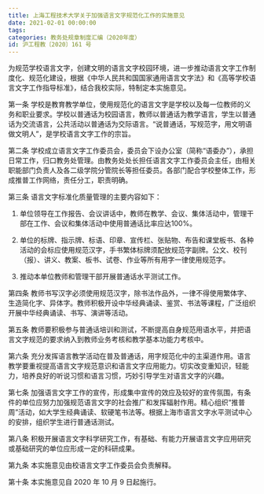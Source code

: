 ```yaml
---
title: 上海工程技术大学关于加强语言文字规范化工作的实施意见
date: 2021-02-01 00:00:00
tags: 
categories: 教务处规章制度汇编（2020年度）
id: 沪工程教〔2020〕161 号
---
```


为规范学校语言文字，创建文明的语言文字校园环境，进一步推动语言文字工作制度化、规范化建设，根据《中华人民共和国国家通用语言文字法》和《高等学校语言文字工作指导标准》，结合我校实际，特制定本实施意见。

第一条 学校是教育教学单位，使用规范化的语言文字是学校以及每一位教师的义务和职业要求。学校以普通话为校园语言，教师以普通话为教学语言，学生以普通话为交流语言，公共活动以普通话为交际语言。“说普通话，写规范字，用文明语做文明人”，是学校语言文字工作的宗旨。

第二条 学校成立语言文字工作委员会，委员会下设办公室（简称“语委办”），承担日常工作，归口教务处管理。由教务处处长担任语言文字工作委员会主任，由相关职能部门负责人及各二级学院分管院长等担任委员。各部门配合学校整体工作，形成推普工作网络，责任分工，职责明确。

第三条 语言文字标准化质量管理的主要内容如下：

1. 单位领导在工作报告、会议讲话中，教师在教学、会议、集体活动中，管理干部在工作、会议和集体活动中使用普通话比率应达100%。

2. 单位的标牌、指示牌、标语、印章、宣传栏、张贴物、布告和课堂板书、各种活动的会标应使用规范汉字，手书繁体标牌须配放规范字副牌。公文、校刊（报）、讲义、教案、板书、试卷、作业等所有用字一律使用规范字。

3. 推动本单位教师和管理干部开展普通话水平测试工作。

第四条 教师书写汉字必须使用规范汉字，除书法作品外，一律不得使用繁体字、生造简化字、异体字。教师积极开设中华经典诵读、鉴赏、书法等课程，广泛组织开展中华经典诵读、书写、演讲等活动。

第五条 教师要积极参与普通话培训和测试，不断提高自身规范用语水平，并把语言文字规范的要求纳入到教师业务考核和教学基本功能力考核中。

第六条 充分发挥语言教学活动在普及普通话，用字规范化中的主渠道作用。语言教学要重视提高语言文字规范意识和语言文字应用能力。切实改变重知识，轻能力，培养良好的听说习惯和语言习惯，巧妙引导学生对语言文字的兴趣。

第七条 加强语言文字工作的宣传，形成集中宣传的效应及较好的宣传氛围，有条件的单位应努力加强规范语言文字的社会推广和发挥辐射作用。精心组织“推普周”活动，如大学生经典诵读、软硬笔书法等。根据上海市语言文字水平测试中心的安排，组织学生进行普通话测试。

第八条 积极开展语言文字科学研究工作，有基础、有能力开展语言文字应用研究或基础研究的单位应形成一定的科研成果。

第九条 本实施意见由校语言文字工作委员会负责解释。

第十条 本实施意见自 2020 年 10 月 9 日起施行。
